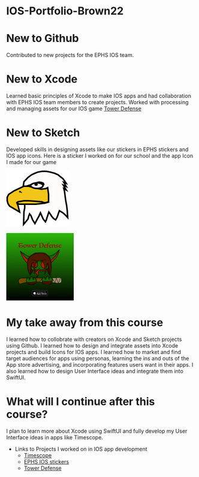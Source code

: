 # IOS-Portfolio-Brown22


# New to Github
Contributed to new projects for the EPHS IOS team.
# New to Xcode
Learned basic principles of Xcode to make IOS apps and had collaboration with 
EPHS IOS team members to create projects. Worked with processing and managing assets for our IOS game [Tower Defense](https://github.com/EPHS-iOS/Tower-Defense)
# New to Sketch
Developed skills in designing assets like our stickers in EPHS stickers and IOS app icons. 
Here is a sticker I worked on for our school and the app Icon I made for our game

![Eagle head sticker](Eagle_head.png)

![Tower Defense Icon](icon_60pt@3x.png)

# My take away from this course
I learned how to collobrate with creators on Xcode and Sketch projects using Github. I learned how to design and integrate assets into Xcode projects and build Icons for IOS apps. I learned how to market and find target audiences for apps using personas, learning the ins and outs of the App store advertising, and incorporating features users want in their apps. I also learned how to design User Interface ideas and integrate them into SwiftUI.

# What will I continue after this course?
I plan to learn more about Xcode using SwiftUI and fully develop my User Interface ideas in apps like Timescope.


* Links to Projects I worked on in IOS app development
  * [Timescope](https://github.com/ElliottB678/blockstock)
  * [EPHS IOS stickers](https://github.com/EPHS-iOS/Stickers)
  * [Tower Defense](https://github.com/EPHS-iOS/Tower-Defense)



